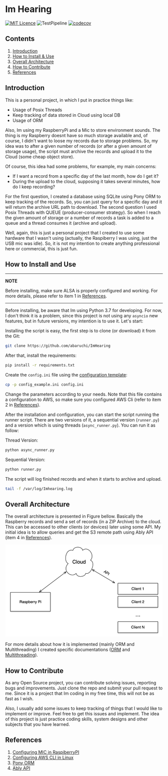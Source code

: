 # Im Hearing

[![MIT Licence](https://badges.frapsoft.com/os/mit/mit.svg?v=103)](https://opensource.org/licenses/mit-license.php) ![TestPipeline](https://github.com/abaruchi/ImHearing/workflows/TestPipeline/badge.svg?event=push) [![codecov](https://codecov.io/gh/abaruchi/ImHearing/branch/master/graph/badge.svg)](https://codecov.io/gh/abaruchi/ImHearing)

## Contents
1. [Introduction](#introduction)
2. [How to Install & Use](#how-to-install-and-use)
3. [Overall Architecture](#overall-architecture)
4. [How to Contribute](#How-to-contribute)
5. [References](#references)

## Introduction

This is a personal project, in which I put in practice things like:

* Usage of Posix Threads
* Keep tracking of data stored in Cloud using local DB
* Usage of ORM

Also, Im using my RaspberryPi and a Mic to store environment sounds. The thing is
my Raspberry doesnt have so much storage available and, of course, I didn't want
to loose my records due to storage problems. So, my idea was to after a given 
number of records (or after a given amount of storage usage), the script must
archive the records and upload it to the Cloud (some cheap object store).

Of course, this idea had some problems, for example, my main concerns:

* If I want a record from a specific day of the last month, how do I get it?
* During the upload to the cloud, supposing it takes several minutes, how do I keep recording?

For the first question, I created a database using SQLite using Pony ORM to keep 
tracking of the records. So, you can just query for a specific day and it will
return the archive URL path to download. The second question I used Posix Threads 
with QUEUE (producer-consumer strategy). So when I reach the given amount of storage
or a number of records a task is added to a queue and a thread consumes it (archive
and upload).

Well, again, this is just a personal project that I created to use some hardware
that I wasn't using (actually, the Raspiberry I was using, just the USB mic was idle). So,
it is not my intention to create anything professional here or commercial, this is 
just fun.


## How to Install and Use

---
**NOTE**

Before installing, make sure ALSA is properly configured and working. For
more details, please refer to item 1 in [References](#references).

---

Before installing, be aware that Im using Python 3.7 for developing. For now, I don't think
it is a problem, since this project is not using any `asyncio` new features, but
in future versions, my intention is to use it. Let's start:

Installing the script is easy, the first step is to clone (or download) it from
the Git:

```bash
git clone https://github.com/abaruchi/ImHearing
```

After that, install the requirements:

```bash
pip install -r requirements.txt
```

Create the `config.ini` file using the [configuration template](config_example.ini):

```bash
cp -p config_example.ini config.ini
```

Change the parameters according to your needs. Note that this file contains 
a configuration to AWS, so make sure you configured AWS Cli (refer to item 2
in [References](#references)). 

After the installation and configuration, you can start the script running the 
runner script. There are two versions of it, a sequential version (`runner.py`)
and a version which is using threads (`async_runner.py`). You can run it as
follow: 

Thread Version:
```bash
python async_runner.py
```

Sequential Version:
```bash
python runner.py
```

The script will log finished records and when it starts to archive and 
upload. 

```bash
tail -f /var/log/Imhearing.log
```


## Overall Architecture

The overall architecture is presented in Figure bellow. Basically the Raspberry
records and send a set of records (in a ZIP Archive) to the cloud. This can be
accessed to other clients (or devices) later using some API. My initial idea is
to allow queries and get the S3 remote path using Ably API (item 4 in [References](#references)).

![Overall Architecture](ImHearing/docs/images/readme_arch_overall.png)

For more details about how it is implemented (mainly ORM and Multithreading) I 
created specific documentations ([ORM](ImHearing/docs/ORM_Sqlite.md) and 
[Multithreading](ImHearing/docs/Multithreading.md)).


## How to Contribute

As any Open Source project, you can contribute solving issues, reporting bugs 
and improvements. Just clone the repo and submit your pull request to me. Since 
it is a project that Im coding in my free time, this will not be as fast as I wish.

Also, I usually add some issues to keep tracking of things that I would like to
implement or improve. Feel free to get this issues and implement. The idea of this
project is just practice coding skills, system designs and other subjects that 
you have learned.


## References

1. [Configuring MIC in RaspiberryPI](https://raspberrytips.com/add-microphone-raspberry-pi/)
2. [Configuring AWS CLI in Linux](https://docs.aws.amazon.com/cli/latest/userguide/cli-chap-configure.html)
3. [Pony ORM](https://ponyorm.org/)
4. [Ably API](https://www.ably.io/)
